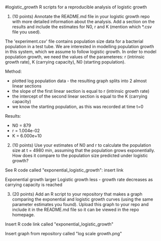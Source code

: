#logistic_growth
R scripts for a reproducible analysis of logistic growth

1) (10 points) Annotate the README.md file in your logistic growth
repo with more detailed information about the analysis. Add a section
on the results and include the estimates for N0, r and K (mention
which *.csv file you used).

The 'experiment.csv' file contains population size data for a bacterial population in a test tube. We are interested in modelling population growth in this system, which we assume to follow logistic growth. In order to model population growth, we need the values of the parameteres: r (intrinsic growth rate), K (carrying capacity), N0 (starting population). 

Method:
- plotted log population data - the resulting graph splits into 2 almost linear sections
- the slope of the first linear section is equal to r (intrinsic growth rate)
- the intercept of the second linear section is equal to the K (carrying capacity)
- we know the starting population, as this was recorded at time t=0

Results:
  - N0 = 879
  - r = 1.004e-02
  - K = 6.000e+10 


2) (10 points) Use your estimates of N0 and r to calculate the population
size at t = 4980 min, assuming that the population grows exponentially.
How does it compare to the population size predicted under logistic
growth?

See R code called "exponential_logistic_growth": insert link

Exponential growth larger
Logistic growth less - growth rate decreases as carrying capacity is reached


3) (20 points) Add an R script to your repository that makes a graph
comparing the exponential and logistic growth curves (using the same
parameter estimates you found). Upload this graph to your repo and
include it in the README.md file so it can be viewed in the repo
homepage.

Insert R code link called "exponential_logistic_growth"

Insert graph from repository called "log scale growth.png"
